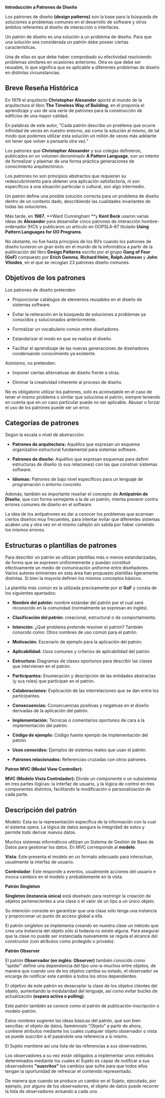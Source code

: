 **Introducción a Patrones de Diseño**

Los patrones de diseño **(design patterns)** son la base para la búsqueda de soluciones a problemas comunes en el desarrollo de software y otros ámbitos referentes al diseño de interacción o interfaces.

Un patrón de diseño es una solución a un problema de diseño. Para que una solución sea considerada un patrón debe poseer ciertas características. 

Una de ellas es que debe haber comprobado su efectividad resolviendo problemas similares en ocasiones anteriores. Otra es que debe ser reusable, lo que significa que es aplicable a diferentes problemas de diseño en distintas circunstancias.

## **Breve Reseña Histórica**

En 1979 el arquitecto **Christopher Alexander** aportó al mundo de la arquitectura el libro **The Timeless Way of Building**; en él proponía el aprendizaje y uso de una serie de patrones para la construcción de edificios de una mayor calidad.

En palabras de este autor, "Cada patrón describe un problema que ocurre infinidad de veces en nuestro entorno, así como la solución al mismo, de tal modo que podemos utilizar esta solución un millón de veces más adelante sin tener que volver a pensarla otra vez."

Los patrones que **Christopher Alexander** y sus colegas definieron, publicados en un volumen denominado **A Pattern Language**, son un intento de formalizar y plasmar de una forma práctica generaciones de conocimiento arquitectónico.

Los patrones no son principios abstractos que requieran su redescubrimiento para obtener una aplicación satisfactoria, ni son específicos a una situación particular o cultural, son algo intermedio. 

Un patrón define una posible solución correcta para un problema de diseño dentro de un contexto dado, describiendo las cualidades invariantes de todas las soluciones.

Más tarde, en **1987**, **Ward Cunningham **y **Kent Beck** usaron varias ideas de **Alexander** para desarrollar cinco patrones de interacción hombre-ordenador (HCI) y publicaron un artículo en OOPSLA-87 titulado **Using Pattern Languages for OO Programs**.

No obstante, no fue hasta principios de los 90’s cuando los patrones de diseño tuvieron un gran éxito en el mundo de la informática a partir de la publicación del libro **Design Patterns** escrito por el grupo **Gang of Four (GoF)** compuesto por **Erich Gamma**, **Richard Helm, Ralph Johnson** y **John Vlisides**, en el que se recogían 23 patrones diseño comunes.

## **Objetivos de los patrones**

Los patrones de diseño pretenden:

* Proporcionar catálogos de elementos reusables en el diseño de sistemas software.

* Evitar la reiteración en la búsqueda de soluciones a problemas ya conocidos y solucionados anteriormente.

* Formalizar un vocabulario común entre diseñadores.

* Estandarizar el modo en que se realiza el diseño.

* Facilitar el aprendizaje de las nuevas generaciones de diseñadores condensando conocimiento ya existente.

Asimismo, no pretenden:

* Imponer ciertas alternativas de diseño frente a otras.

* Eliminar la creatividad inherente al proceso de diseño.

No es obligatorio utilizar los patrones, solo es aconsejable en el caso de tener el mismo problema o similar que soluciona el patrón, siempre teniendo en cuenta que en un caso particular puede no ser aplicable. Abusar o forzar el uso de los patrones puede ser un error.

## **Categorías de patrones**

Según la escala o nivel de abstracción:

* **Patrones de arquitectura:** Aquéllos que expresan un esquema organizativo estructural fundamental para sistemas software.

* **Patrones de diseño:** Aquéllos que expresan esquemas para definir estructuras de diseño (o sus relaciones) con las que construir sistemas software.

* **Idiomas:** Patrones de bajo nivel específicos para un lenguaje de programación o entorno concreto.

Además, también es importante reseñar el concepto de **Antipatrón de Diseño**, que con forma semejante a la de un patrón, intenta prevenir contra errores comunes de diseño en el software. 

La idea de los antipatrones es dar a conocer los problemas que acarrean ciertos diseños muy frecuentes, para intentar evitar que diferentes sistemas acaben una y otra vez en el mismo callejón sin salida por haber cometido los mismos errores.

## **Estructuras o plantillas de patrones**

Para describir un patrón se utilizan plantillas más o menos estandarizadas, de forma que se expresen uniformemente y puedan constituir efectivamente un medio de comunicación uniforme entre diseñadores. Varios autores eminentes en esta área han propuesto plantillas ligeramente distintas. Si bien la mayoría definen los mismos conceptos básicos.

La plantilla más común es la utilizada precisamente por el **GoF** y consta de los siguientes apartados:

* **Nombre del patrón:** nombre estándar del patrón por el cual será reconocido en la comunidad (normalmente se expresan en inglés).

* **Clasificación del patrón:** creacional, estructural o de comportamiento.

* **Intención:** ¿Qué problema pretende resolver el patrón? También conocido como: Otros nombres de uso común para el patrón.

* **Motivación:** Escenario de ejemplo para la aplicación del patrón.

* **Aplicabilidad:** Usos comunes y criterios de aplicabilidad del patrón.

* **Estructura:** Diagramas de clases oportunos para describir las clases que intervienen en el patrón.

* **Participantes:** Enumeración y descripción de las entidades abstractas (y sus roles) que participan en el patrón.

* **Colaboraciones:** Explicación de las interrelaciones que se dan entre los participantes.

* **Consecuencias:** Consecuencias positivas y negativas en el diseño derivadas de la aplicación del patrón.

* **Implementación:**  Técnicas o comentarios oportunos de cara a la implementación del patrón.

* **Código de ejemplo:** Código fuente ejemplo de implementación del patrón.

* **Usos conocidos:** Ejemplos de sistemas reales que usan el patrón.

* **Patrones relacionados:** Referencias cruzadas con otros patrones.

**Patron  MVC (Model View Controller):**

**MVC (Modelo Vista Controlador):** Divide un componente o un subsistema en tres partes lógicas: la interfaz de usuario, y la lógica de control en tres componentes distintos, facilitando la modificación o personalización de cada parte.

## **Descripción del patrón**

Modelo: Esta es la representación específica de la información con la cual el sistema opera. La lógica de datos asegura la integridad de estos y permite todo derivar nuevos datos. 

Muchos sistemas informáticos utilizan un Sistema de Gestión de Base de Datos para gestionar los datos. En MVC corresponde al **modelo**.

**Vista**: Este presenta el modelo en un formato adecuado para interactuar, usualmente la interfaz de usuario.

**Controlador**: Este responde a eventos, usualmente acciones del usuario e invoca cambios en el modelo y probablemente en la vista.

**Patrón Singleton**

**Singleton (instancia única)** está diseñado para restringir la creación de objetos pertenecientes a una clase o el valor de un tipo a un único objeto.

Su intención consiste en garantizar que una clase sólo tenga una instancia y proporcionar un punto de acceso global a ella.

El patrón singleton se implementa creando en nuestra clase un método que crea una instancia del objeto sólo si todavía no existe alguna. Para asegurar que la clase no puede ser instanciada nuevamente se regula el alcance del constructor (con atributos como protegido o privado).

**Patrón Observer**

El patrón **Observador (en inglés: Observer)** también conocido como "spider" define una dependencia del tipo uno-a-muchos entre objetos, de manera que cuando uno de los objetos cambia su estado, el observador se encarga de notificar este cambio a todos los otros dependientes.

El objetivo de este patrón es desacoplar la clase de los objetos clientes del objeto, aumentando la modularidad del lenguaje, así como evitar bucles de actualización **(espera activa o polling)**.

Este patrón también se conoce como el patrón de publicación-inscripción o modelo-patrón. 

Estos nombres sugieren las ideas básicas del patrón, que son bien sencillas: el objeto de datos, llamémoslo "Objeto" a partir de ahora, contiene atributos mediante los cuales cualquier objeto observador o vista se puede suscribir a él pasándole una referencia a sí mismo. 

El Sujeto mantiene así una lista de las referencias a sus observadores.

Los observadores a su vez están obligados a implementar unos métodos determinados mediante los cuales el Sujeto es capaz de notificar a sus observadores **"suscritos"** los cambios que sufre para que todos ellos tengan la oportunidad de refrescar el contenido representado.

De manera que cuando se produce un cambio en el Sujeto, ejecutado, por ejemplo, por alguno de los observadores, el objeto de datos puede recorrer la lista de observadores avisando a cada uno.

     

